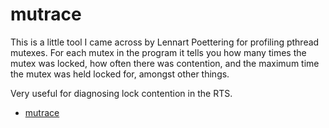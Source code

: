 # mutrace



This is a little tool I came across by Lennart Poettering for profiling pthread mutexes.  For each mutex in the program it tells you how many times the mutex was locked, how often there was contention, and the maximum time the mutex was held locked for, amongst other things.



Very useful for diagnosing lock contention in the RTS.


- [ mutrace](http://git.0pointer.de/?p=mutrace.git;a=summary)

